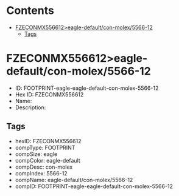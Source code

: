 



Contents
========

* [FZECONMX556612>eagle-default/con-molex/5566-12](#fzeconmx556612eagle-defaultcon-molex5566-12)
	* [Tags](#tags)

# FZECONMX556612>eagle-default/con-molex/5566-12

- ID: FOOTPRINT-eagle-eagle-default-con-molex-5566-12
- Hex ID: FZECONMX556612
- Name: 
- Description: 

## Tags

- hexID: FZECONMX556612
- oompType: FOOTPRINT
- oompSize: eagle
- oompColor: eagle-default
- oompDesc: con-molex
- oompIndex: 5566-12
- oompName: eagle-default/con-molex/5566-12
- oompID: FOOTPRINT-eagle-eagle-default-con-molex-5566-12
